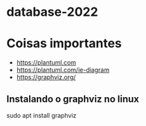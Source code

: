 # database-2022

# Coisas importantes 

- https://plantuml.com
- https://plantuml.com/ie-diagram
- https://graphviz.org/

## Instalando o graphviz no linux
sudo apt install graphviz